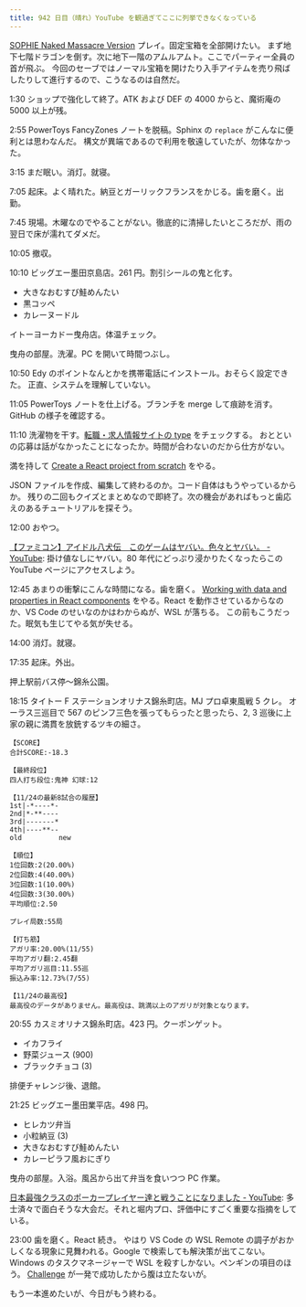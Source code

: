 ```yaml
---
title: 942 日目（晴れ）YouTube を観過ぎてここに列挙できなくなっている
---
```


[SOPHIE Naked Massacre Version][dtp22b] プレイ。固定宝箱を全部開けたい。
まず地下七階ドラゴンを倒す。次に地下一階のアムルアムト。ここでパーティー全員の首が飛ぶ。
今回のセーブではノーマル宝箱を開けたり入手アイテムを売り飛ばしたりして進行するので、こうなるのは自然だ。

1:30 ショップで強化して終了。ATK および DEF の 4000 からと、魔術庵の 5000 以上が残。

2:55 PowerToys FancyZones ノートを脱稿。Sphinx の `replace` がこんなに便利とは思わなんだ。
構文が異端であるので利用を敬遠していたが、勿体なかった。

3:15 まだ眠い。消灯。就寝。

7:05 起床。よく晴れた。納豆とガーリックフランスをかじる。歯を磨く。出勤。

7:45 現場。木曜なのでやることがない。徹底的に清掃したいところだが、雨の翌日で床が濡れてダメだ。

10:05 撤収。

10:10 ビッグエー墨田京島店。261 円。割引シールの鬼と化す。

* 大きなおむすび鮭めんたい
* 黒コッペ
* カレーヌードル

イトーヨーカドー曳舟店。体温チェック。

曳舟の部屋。洗濯。PC を開いて時間つぶし。

10:50 Edy のポイントなんとかを携帯電話にインストール。おそらく設定できた。
正直、システムを理解していない。

11:05 PowerToys ノートを仕上げる。ブランチを merge して痕跡を消す。GitHub の様子を確認する。

11:10 洗濯物を干す。[転職・求人情報サイトの type](https://type.jp/) をチェックする。
おとといの応募は話がなかったことになったか。時間が合わないのだから仕方がない。

満を持して [Create a React project from scratch](https://learn.microsoft.com/en-us/training/modules/react-get-started/8-project-from-scratch)
をやる。

JSON ファイルを作成、編集して終わるのか。コード自体はもうやっているからか。
残りの二回もクイズとまとめなので即終了。次の機会があればもっと歯応えのあるチュートリアルを探そう。

12:00 おやつ。

[【ファミコン】アイドル八犬伝　このゲームはヤバい。色々とヤバい。 - YouTube](https://www.youtube.com/watch?v=3-A1Dfp5w4A):
掛け値なしにヤバい。80 年代にどっぷり浸かりたくなったらこの YouTube ページにアクセスしよう。

12:45 あまりの衝撃にこんな時間になる。歯を磨く。
[Working with data and properties in React components](https://learn.microsoft.com/en-us/training/modules/react-work-with-components-and-data/)
をやる。React を動作させているからなのか、VS Code のせいなのかはわからぬが、WSL が落ちる。
この前もこうだった。眠気も生じてやる気が失せる。

14:00 消灯。就寝。

17:35 起床。外出。

押上駅前バス停～錦糸公園。

18:15 タイトー F ステーションオリナス錦糸町店。MJ プロ卓東風戦 5 クレ。
オーラス三巡目で 567 のピンフ三色を張ってもらったと思ったら、2, 3 巡後に上家の親に満貫を放銃するツキの細さ。

```text
【SCORE】
合計SCORE:-18.3

【最終段位】
四人打ち段位:鬼神 幻球:12

【11/24の最新8試合の履歴】
1st|-*----*-
2nd|*-**----
3rd|-------*
4th|----**--
old         new

【順位】
1位回数:2(20.00%)
2位回数:4(40.00%)
3位回数:1(10.00%)
4位回数:3(30.00%)
平均順位:2.50

プレイ局数:55局

【打ち筋】
アガリ率:20.00%(11/55)
平均アガリ翻:2.45翻
平均アガリ巡目:11.55巡
振込み率:12.73%(7/55)

【11/24の最高役】
最高役のデータがありません。最高役は、跳満以上のアガリが対象となります。
```

20:55 カスミオリナス錦糸町店。423 円。クーポンゲット。

* イカフライ
* 野菜ジュース (900)
* ブラックチョコ (3)

排便チャレンジ後、退館。

21:25 ビッグエー墨田業平店。498 円。

* ヒレカツ弁当
* 小粒納豆 (3)
* 大きなおむすび鮭めんたい
* カレーピラフ風おにぎり

曳舟の部屋。入浴。風呂から出て弁当を食いつつ PC 作業。

[日本最強クラスのポーカープレイヤー達と戦うことになりました - YouTube](https://www.youtube.com/watch?v=4agrikuM3LI):
多士済々で面白そうな大会だ。それと堀内プロ、評価中にすごく重要な指摘をしている。

23:00 歯を磨く。React 続き。
やはり VS Code の WSL Remote の調子がおかしくなる現象に見舞われる。Google で検索しても解決策が出てこない。
Windows のタスクマネージャーで WSL を殺すしかない。ペンギンの項目のほう。
[Challenge](https://learn.microsoft.com/en-us/training/modules/react-work-with-components-and-data/7-challenge?ns-enrollment-type=learningpath&ns-enrollment-id=learn.react)
が一発で成功したから腹は立たないが。

もう一本進めたいが、今日がもう終わる。

[dtp22b]: https://www.dlsite.com/maniax/work/=/product_id/RJ424807/
